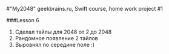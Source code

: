 #"My2048"
geekbrains.ru, Swift course,
home work project #1

###Lesson 6
1. Сделал тайлы для 2048 от 2 до 2048 
2. Рандомное появление 2 тайлов  
3. Выровнял по середине поле :)
